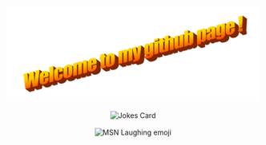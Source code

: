<div align="center">
  <img src="Images/wordart.png" style="max-width: 100%;" alt="Welcome to my Github Profile" />
  <br />
  <br />
<img src="https://readme-jokes.vercel.app/api" alt="Jokes Card" />
  <br />
  <br />
<img width="75" height="65" src="Images/msnlaugh.gif" alt="MSN Laughing emoji">
  <br />
  <br />
